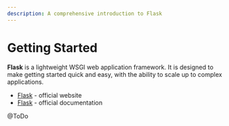 ```yaml
---
description: A comprehensive introduction to Flask
---
```


# Getting Started

**Flask** is a lightweight WSGI web application framework. It is designed to make getting started quick and easy, with the ability to scale up to complex applications.

* [Flask](https://palletsprojects.com/p/flask/) - official website
* [Flask](https://flask.palletsprojects.com/en/2.0.x/) - official documentation

@ToDo